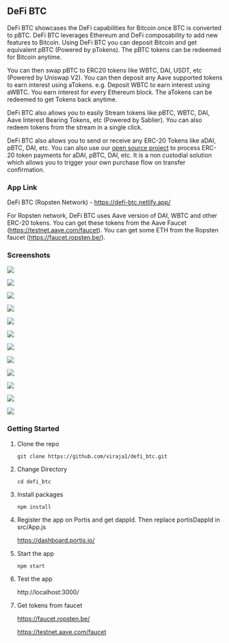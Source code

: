 ## DeFi BTC

DeFi BTC showcases the DeFi capabilities for Bitcoin once BTC is converted to pBTC. 
DeFi BTC leverages Ethereum and DeFi composability to add new features to Bitcoin.
Using DeFi BTC you can deposit Bitcoin and get equivalent pBTC (Powered by pTokens). 
The pBTC tokens can be redeemed for Bitcoin anytime. 

You can then swap pBTC to ERC20 tokens like WBTC, DAI, USDT, etc (Powered by Uniswap V2). You can then deposit 
any Aave supported tokens to earn interest using aTokens. e.g. Deposit WBTC to earn interest using aWBTC. You earn
interest for every Ethereum block. The aTokens can be redeemed to get Tokens back anytime.

DeFi BTC also allows you to easily Stream tokens like pBTC, WBTC, DAI, Aave Interest Bearing Tokens, etc 
(Powered by Sablier). You can also redeem tokens from the stream in a single click.

DeFi BTC also allows you to send or receive any ERC-20 Tokens like aDAI, pBTC, DAI, etc. You can also use our 
[open source project](https://github.com/viraja1/erc_20_payments) to process ERC-20 token payments for aDAI, pBTC, DAI, etc. It is a non custodial solution which 
allows you to trigger your own purchase flow on transfer confirmation.

### App Link

DeFi BTC (Ropsten Network) - https://defi-btc.netlify.app/ 

For Ropsten network, DeFi BTC uses Aave version of DAI, WBTC and other ERC-20 tokens.
You can get these tokens from the Aave Faucet (https://testnet.aave.com/faucet). 
You can get some ETH from the Ropsten faucet (https://faucet.ropsten.be/).


### Screenshots

![](screenshots/defi_btc_1.png)

![](screenshots/defi_btc_2.png)

![](screenshots/defi_btc_3.png)

![](screenshots/defi_btc_4.png)

![](screenshots/defi_btc_5.png)

![](screenshots/defi_btc_11.png)

![](screenshots/defi_btc_6.png)

![](screenshots/defi_btc_6b.png)

![](screenshots/defi_btc_7.png)

![](screenshots/defi_btc_8.png)

![](screenshots/defi_btc_9.png)

![](screenshots/defi_btc_10.png)


### Getting Started

1) Clone the repo

   ```
   git clone https://github.com/viraja1/defi_btc.git 
   ```

2) Change Directory

   ```
   cd defi_btc
   ```
   
3) Install packages

   ```
   npm install
   ```
   
4) Register the app on Portis and get dappId. Then replace portisDappId in src/App.js

   https://dashboard.portis.io/
   
5) Start the app   

   ```
   npm start 
   ```
   
6) Test the app

   http://localhost:3000/ 
   
7) Get tokens from faucet
    
   https://faucet.ropsten.be/
   
   https://testnet.aave.com/faucet